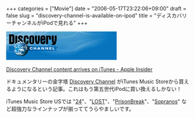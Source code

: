 +++
categories = ["Movie"]
date = "2006-05-17T23:22:06+09:00"
draft = false
slug = "discovery-channel-is-available-on-ipod"
title = "ディスカバリーチャンネルがiPodで見れる"
+++

![](/images/old/060517_dc.gif)

[Discovery Channel content arrives on iTunes - Apple Insider](http://www.appleinsider.com/article.php?id=1749)

ドキュメンタリーの金字塔 [Discovery Channel](http://www.discovery.com/) がiTunes Music Storeから買えるようになるという記事。これはもう第五世代iPodに買い換えるしかない！

iTunes Music Store USでは "[24](http://www.fox.com/24/)"、"[LOST](http://abc.go.com/primetime/lost/)"、"[PrisonBreak](http://www.fox.com/prisonbreak/)"、"[Sopranos](http://www.hbo.com/sopranos/)" など超強力なラインナップが揃っててうらやましいです。
